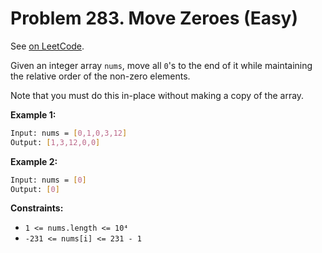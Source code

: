 Problem 283. Move Zeroes (Easy)
===============================

See [on LeetCode](https://leetcode.com/problems/move-zeroes/).

Given an integer array `nums`, move all `0`'s to the end of it while maintaining the relative order of the non-zero elements.

Note that you must do this in-place without making a copy of the array.

**Example 1:**

```bash
Input: nums = [0,1,0,3,12]
Output: [1,3,12,0,0]
```

**Example 2:**

```bash
Input: nums = [0]
Output: [0]
```

**Constraints:**

* `1 <= nums.length <= 10⁴`
* `-231 <= nums[i] <= 231 - 1`
